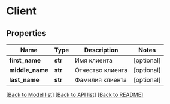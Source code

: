 # Client

## Properties
Name | Type | Description | Notes
------------ | ------------- | ------------- | -------------
**first_name** | **str** | Имя клиента | [optional] 
**middle_name** | **str** | Отчество клиента | [optional] 
**last_name** | **str** | Фамилия клиента | [optional] 

[[Back to Model list]](../README.md#documentation-for-models) [[Back to API list]](../README.md#documentation-for-api-endpoints) [[Back to README]](../README.md)

